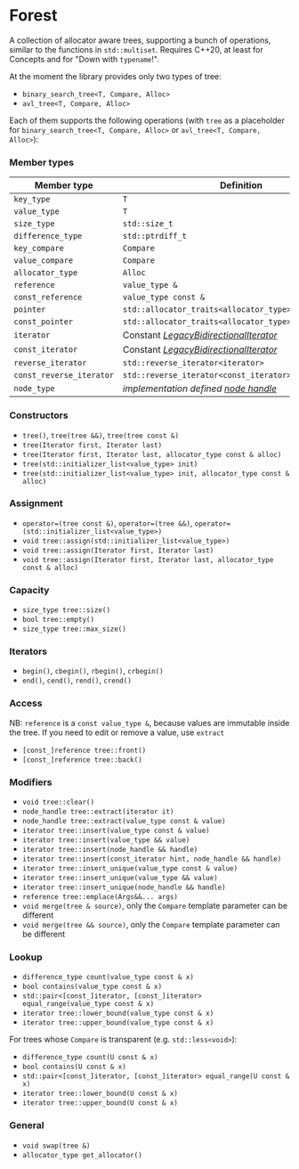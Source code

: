# Forest
A collection of allocator aware trees, supporting a bunch of operations, similar to the functions in
`std::multiset`. Requires C++20, at least for Concepts and for "Down with `typename`!".

At the moment the library provides only two types of tree:
- `binary_search_tree<T, Compare, Alloc>`
- `avl_tree<T, Compare, Alloc>`

Each of them supports the following operations (with `tree` as a placeholder for
`binary_search_tree<T, Compare, Alloc>` or `avl_tree<T, Compare, Alloc>`):

### Member types
| Member type | Definition |
|-------------|----------|
| `key_type` | `T` |
| `value_type` | `T` |
| `size_type` | `std::size_t` |
| `difference_type` | `std::ptrdiff_t` |
| `key_compare` | `Compare` |
| `value_compare` | `Compare` |
| `allocator_type` | `Alloc` |
| `reference` | `value_type &` |
| `const_reference` | `value_type const &` |
| `pointer` | `std::allocator_traits<allocator_type>::pointer` |
| `const_pointer` | `std::allocator_traits<allocator_type>::const_pointer` |
| `iterator` | Constant [_LegacyBidirectionalIterator_](https://en.cppreference.com/w/cpp/named_req/BidirectionalIterator) |
| `const_iterator` | Constant [_LegacyBidirectionalIterator_](https://en.cppreference.com/w/cpp/named_req/BidirectionalIterator) |
| `reverse_iterator` | `std::reverse_iterator<iterator>` |
| `const_reverse_iterator` | `std::reverse_iterator<const_iterator>` |
| `node_type` | _implementation defined_ [_node handle_](https://en.cppreference.com/w/cpp/container/node_handle) |

### Constructors
- `tree()`, `tree(tree &&)`, `tree(tree const &)`
- `tree(Iterator first, Iterator last)`
- `tree(Iterator first, Iterator last, allocator_type const & alloc)`
- `tree(std::initializer_list<value_type> init)`
- `tree(std::initializer_list<value_type> init, allocator_type const & alloc)`

### Assignment
- `operator=(tree const &)`, `operator=(tree &&)`, `operator=(std::initializer_list<value_type>)`
- `void tree::assign(std::initializer_list<value_type>)`
- `void tree::assign(Iterator first, Iterator last)`
- `void tree::assign(Iterator first, Iterator last, allocator_type const & alloc)`

### Capacity
- `size_type tree::size()`
- `bool tree::empty()`
- `size_type tree::max_size()`

### Iterators
- `begin()`,  `cbegin()`, `rbegin()`, `crbegin()`
- `end()`,  `cend()`, `rend()`, `crend()`

### Access
NB: `reference` is a `const value_type &`, because values are immutable inside the tree.
If you need to edit or remove a value, use `extract`
- `[const_]reference tree::front()`
- `[const_]reference tree::back()`

### Modifiers
- `void tree::clear()`
- `node_handle tree::extract(iterator it)`
- `node_handle tree::extract(value_type const & value)`
- `iterator tree::insert(value_type const & value)`
- `iterator tree::insert(value_type && value)`
- `iterator tree::insert(node_handle && handle)`
- `iterator tree::insert(const_iterator hint, node_handle && handle)`
- `iterator tree::insert_unique(value_type const & value)`
- `iterator tree::insert_unique(value_type && value)`
- `iterator tree::insert_unique(node_handle && handle)`
- `reference tree::emplace(Args&&... args)`
- `void merge(tree & source)`, only the `Compare` template parameter can be different
- `void merge(tree && source)`, only the `Compare` template parameter can be different

### Lookup
- `difference_type count(value_type const & x)`
- `bool contains(value_type const & x)`
- `std::pair<[const_]iterator, [const_]iterator> equal_range(value_type const & x)`
- `iterator tree::lower_bound(value_type const & x)`
- `iterator tree::upper_bound(value_type const & x)`

For trees whose `Compare` is transparent (e.g. `std::less<void>`):
- `difference_type count(U const & x)`
- `bool contains(U const & x)`
- `std::pair<[const_]iterator, [const_]iterator> equal_range(U const & x)`
- `iterator tree::lower_bound(U const & x)`
- `iterator tree::upper_bound(U const & x)`

### General
- `void swap(tree &)`
- `allocator_type get_allocator()`



